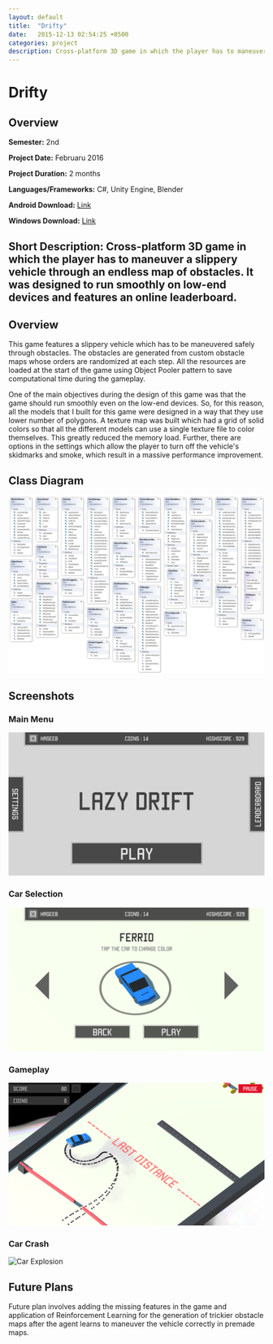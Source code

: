 ```yaml
---
layout: default
title:  "Drifty"
date:   2015-12-13 02:54:25 +0500
categories: project
description: Cross-platform 3D game in which the player has to maneuver a slippery vehicle through an endless map of obstacles. It was designed to run smoothly on low-end devices and features an online leaderboard.
---
```

# **Drifty**
## **Overview**
**Semester:** 2nd

**Project Date:** Februaru 2016

**Project Duration:** 2 months

**Languages/Frameworks:** C#, Unity Engine, Blender

**Android Download:** [Link](/assets/downloads/drifty/drifty-android.apk)

**Windows Download:** [Link](/assets/downloads/drifty/drifty-windows-desktop.zip)

**Short Description:** Cross-platform 3D game in which the player has to maneuver a slippery vehicle through an endless map of obstacles. It was designed to run smoothly on low-end devices and features an online leaderboard.
---

## **Overview**
This game features a slippery vehicle which has to be maneuvered safely
through obstacles. The obstacles are generated from custom obstacle maps
whose orders are randomized at each step. All the resources are loaded
at the start of the game using Object Pooler pattern to save
computational time during the gameplay.

One of the main objectives during the design of this game was that the
game should run smoothly even on the low-end devices. So, for this
reason, all the models that I built for this game were designed in a way
that they use lower number of polygons. A texture map was built which
had a grid of solid colors so that all the different models can use a
single texture file to color themselves. This greatly reduced the memory
load. Further, there are options in the settings which allow the player to
turn off the vehicle's skidmarks and smoke, which result in a massive
performance improvement.

## **Class Diagram**
![Class Diagram](/assets/media/drifty/class_diagram.png)

## **Screenshots**
### **Main Menu**
![Main Menu](/assets/media/drifty/main_screen.png)

### **Car Selection**
![Car Selection](/assets/media/drifty/car_selection.png)

### **Gameplay**
![Gameplay](/assets/media/drifty/gameplay.png)

### **Car Crash**
![Car Explosion](/assets/media/drifty/explosion.png)

## **Future Plans**
Future plan involves adding the missing features in the game and
application of Reinforcement Learning for the generation of trickier
obstacle maps after the agent learns to maneuver the vehicle correctly
in premade maps.
